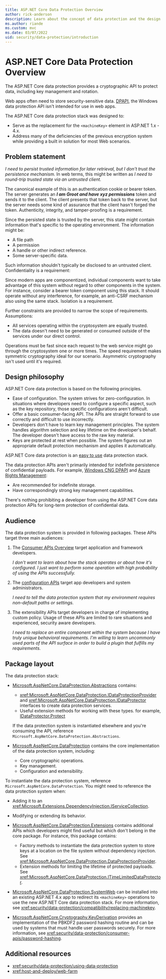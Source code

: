 ```yaml
---
title: ASP.NET Core Data Protection Overview
author: rick-anderson
description: Learn about the concept of data protection and the design principles of the ASP.NET Core Data Protection APIs.
ms.author: riande
ms.custom: mvc
ms.date: 03/07/2022
uid: security/data-protection/introduction
---
```

# ASP.NET Core Data Protection Overview

The ASP.NET Core data protection provides a cryptographic API to protect data, including key management and rotation.

Web apps often need to store security-sensitive data. [DPAPI](/dotnet/standard/security/how-to-use-data-protection), the Windows data protection API isn't intended for use in web apps.

The ASP.NET Core data protection stack was designed to:

* Serve as the replacement for the `<machineKey>` element in ASP.NET 1.x - 4.x.
* Address many of the deficiencies of the previous encryption system while providing a built in solution for most Web scenarios.

## Problem statement

*I need to persist trusted information for later retrieval, but I don't trust the persistence mechanism.* In web terms, this might be written as *I need to round-trip trusted state via an untrusted client.*

The canonical example of this is an authentication cookie or bearer token. The server generates an ***I am Groot and have xyz permissions*** token and sends it to the client. The client presents that token back to the server, but the server needs some kind of assurance that the client hasn't forged the token. Authenticity, integrity, and tamper-proofing is a requirement.

Since the persisted state is trusted by the server, this state might contain information that's specific to the operating environment. The information might be:

* A file path
* A permission
* A handle or other indirect reference.
* Some server-specific data.

Such information shouldn't typically be disclosed to an untrusted client. Confidentiality is a requirement:

Since modern apps are componentized, individual components want to take advantage of this system without regard to other components in the system. For instance, consider a bearer token component using this stack. It should operate without any interference, for example, an anti-CSRF mechanism also using the same stack. Isolation is a requirement.

Further constraints are provided to narrow the scope of requirements. Assumptions:

* All services operating within the cryptosystem are equally trusted.
* The data doesn't need to be generated or consumed outside of the services under our direct control.

Operations must be fast since each request to the web service might go through the cryptosystem one or more times. The speed requirement makes symmetric cryptography ideal for our scenario. Asymmetric cryptography isn't used until it's required.

## Design philosophy

ASP.NET Core data protection is based on the following principles.

* Ease of configuration. The system strives for zero-configuration. In situations where developers need to configure a specific aspect, such as the key repository, those specific configurations aren't difficult.
* Offer a basic consumer-facing API. The APIs are straight forward to use correctly and difficult to use incorrectly.
* Developers don't have to learn key management principles. The system handles algorithm selection and key lifetime on the developer's behalf. The developer doesn't have access to the raw key material.
* Keys are protected at rest when possible. The system figures out an appropriate default protection mechanism and applies it automatically.

ASP.NET Core data protection is an [easy to use](xref:security/data-protection/using-data-protection) data protection stack.

The data protection APIs aren't primarily intended for indefinite persistence of confidential payloads. For example, [Windows CNG DPAPI](/windows/win32/seccng/cng-dpapi) and [Azure Rights Management](/rights-management/):

* Are recommended for indefinite storage.
* Have correspondingly strong key management capabilities.

There's nothing prohibiting a developer from using the ASP.NET Core data protection APIs for long-term protection of confidential data.

## Audience

The data protection system is provided in following packages. These APIs target three main audiences:

1. The [Consumer APIs Overview](xref:security/data-protection/consumer-apis/overview) target application and framework developers.

   *I don't want to learn about how the stack operates or about how it's configured. I just want to perform some operation with high probability of using the APIs successfully.*

2. The [configuration APIs](xref:security/data-protection/configuration/overview) target app developers and system administrators.

   *I need to tell the data protection system that my environment requires non-default paths or settings.*

3. The extensibility APIs target developers in charge of implementing custom policy. Usage of these APIs are limited to rare situations and experienced, security aware developers.

   *I need to replace an entire component within the system because I have truly unique behavioral requirements. I'm willing to learn uncommonly used parts of the API surface in order to build a plugin that fulfills my requirements.*

## Package layout

The data protection stack:

* [Microsoft.AspNetCore.DataProtection.Abstractions](https://www.nuget.org/packages/Microsoft.AspNetCore.DataProtection.Abstractions/) contains:

  * <xref:Microsoft.AspNetCore.DataProtection.IDataProtectionProvider> and <xref:Microsoft.AspNetCore.DataProtection.IDataProtector> interfaces to create data protection services.
  * Useful extension methods for working with these types. for example, [IDataProtector.Protect](xref:Microsoft.AspNetCore.DataProtection.IDataProtector.Protect%2A)

  If the data protection system is instantiated elsewhere and you're consuming the API, reference `Microsoft.AspNetCore.DataProtection.Abstractions`.

* [Microsoft.AspNetCore.DataProtection](https://www.nuget.org/packages/Microsoft.AspNetCore.DataProtection/) contains the core implementation of the data protection system, including:

  * Core cryptographic operations.
  * Key management.
  * Configuration and extensibility.

 To instantiate the data protection system, reference `Microsoft.AspNetCore.DataProtection`. You might need to reference the data protection system when:

* Adding it to an <xref:Microsoft.Extensions.DependencyInjection.IServiceCollection>.
* Modifying or extending its behavior.

* [Microsoft.AspNetCore.DataProtection.Extensions](https://www.nuget.org/packages/Microsoft.AspNetCore.DataProtection.Extensions/) contains additional APIs which developers might find useful but which don't belong in the core package. For instance, this package contains:

  * Factory methods to instantiate the data protection system to store keys at a location on the file system without dependency injection. See <xref:Microsoft.AspNetCore.DataProtection.DataProtectionProvider>.
  * Extension methods for limiting the lifetime of protected payloads. See <xref:Microsoft.AspNetCore.DataProtection.ITimeLimitedDataProtector>.

* [Microsoft.AspNetCore.DataProtection.SystemWeb](https://www.nuget.org/packages/Microsoft.AspNetCore.DataProtection.SystemWeb/) can be installed into an existing ASP.NET 4.x app to redirect its `<machineKey>` operations to use the new ASP.NET Core data protection stack. For more information, see <xref:security/data-protection/compatibility/replacing-machinekey>.

* [Microsoft.AspNetCore.Cryptography.KeyDerivation](https://www.nuget.org/packages/Microsoft.AspNetCore.Cryptography.KeyDerivation/) provides an implementation of the PBKDF2 password hashing routine and can be used by systems that must handle user passwords securely. For more information, see <xref:security/data-protection/consumer-apis/password-hashing>.

## Additional resources

* <xref:security/data-protection/using-data-protection>
* <xref:host-and-deploy/web-farm>
